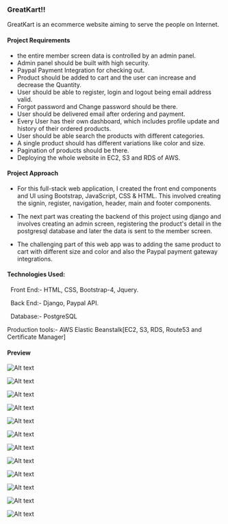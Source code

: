 ### GreatKart!!

GreatKart is an ecommerce website aiming to serve the people on Internet.

#### Project Requirements
- the entire member screen data is controlled by an admin panel.
- Admin panel should be built with high security.
- Paypal Payment Integration for checking out.
- Product should be added to cart and the user can increase and decrease the Quantity.
- User should be able to register, login and logout being email address valid.
- Forgot password and Change password should be there.
- User should be delivered email after ordering and payment.
- Every User has their own dashboard, which includes profile update and history of their ordered products.
- User should be able search the products with different categories.
- A single product should has different variations like color and size.
- Pagination of products should be there.
- Deploying the whole website in EC2, S3 and RDS of AWS.

#### Project Approach

- For this full-stack web application, I created the front end components and UI using Bootstrap, JavaScript, CSS & HTML. This involved creating the signin, register, navigation, header, main and footer components. 

- The next part was creating the backend of this project using django and involves creating an admin screen, registering the product's detail in the postgresql database and later the data is sent to the member screen.
- The challenging part of this web app was to adding the same product to cart with different size and color and also the Paypal payment gateway integrations.


#### Technologies Used:

  Front End:- HTML, CSS, Bootstrap-4, Jquery.
  
  Back End:- Django, Paypal API.
  
  Database:- PostgreSQL
  
  Production tools:- AWS Elastic Beanstalk[EC2, S3, RDS, Route53 and Certificate Manager]
  
  #### Preview

![Alt text](/greatkart.png "Optional title")

![Alt text](/greatkart_previews/1.png "Optional title")

![Alt text](/greatkart_previews/2.png "Optional title")

![Alt text](/greatkart_previews/3.png "Optional title")

![Alt text](/greatkart_previews/4.png "Optional title")

![Alt text](/greatkart_previews/5.png "Optional title")

![Alt text](/greatkart_previews/6.png "Optional title")

![Alt text](/greatkart_previews/7.png "Optional title")

![Alt text](/greatkart_previews/8.png "Optional title")

![Alt text](/greatkart_previews/9.png "Optional title")

![Alt text](/greatkart_previews/10.png "Optional title")

![Alt text](/greatkart_previews/11.png "Optional title")

